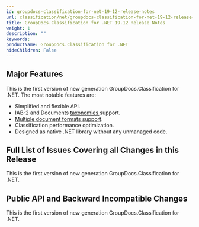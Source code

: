 ```yaml
---
id: groupdocs-classification-for-net-19-12-release-notes
url: classification/net/groupdocs-classification-for-net-19-12-release-notes
title: GroupDocs.Classification for .NET 19.12 Release Notes
weight: 1
description: ""
keywords: 
productName: GroupDocs.Classification for .NET
hideChildren: False
---
```

## Major Features

This is the first version of new generation GroupDocs.Classification for .NET. The most notable features are:

*   Simplified and flexible API.
*   IAB-2 and Documents [taxonomies ](Taxonomies.html)support.
*   [Multiple document formats support](Supported%2BDocument%2BFormats.html).
*   Classification performance optimization.
*   Designed as native .NET library without any unmanaged code.

## Full List of Issues Covering all Changes in this Release

This is the first version of new generation GroupDocs.Classification for .NET. 

## Public API and Backward Incompatible Changes

This is the first version of new generation GroupDocs.Classification for .NET.
